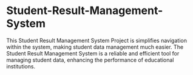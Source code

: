# Student-Result-Management-System  
This Student Result Management System Project is simplifies navigation within the system, making student data management much easier. The Student Result Management System is a reliable and efficient tool for managing student data, enhancing the performance of educational institutions.
